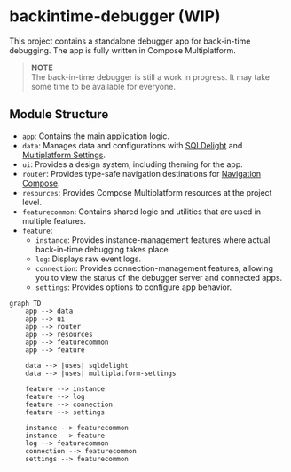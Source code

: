 # backintime-debugger (WIP)

This project contains a standalone debugger app for back-in-time debugging. The app is fully written
in Compose Multiplatform.

> **NOTE**  
> The back-in-time debugger is still a work in progress. It may take some time to be available for
> everyone.

## Module Structure

- `app`: Contains the main application logic.
- `data`: Manages data and configurations with [SQLDelight](https://github.com/cashapp/sqldelight)
  and [Multiplatform Settings](https://github.com/russhwolf/multiplatform-settings).
- `ui`: Provides a design system, including theming for the app.
- `router`: Provides type-safe navigation destinations
  for [Navigation Compose](https://developer.android.com/develop/ui/compose/navigation#type-safety).
- `resources`: Provides Compose Multiplatform resources at the project level.
- `featurecommon`: Contains shared logic and utilities that are used in multiple features.
- `feature`:
    - `instance`: Provides instance-management features where actual back-in-time debugging takes
      place.
    - `log`: Displays raw event logs.
    - `connection`: Provides connection-management features, allowing you to view the status of the
      debugger server and connected apps.
    - `settings`: Provides options to configure app behavior.

```mermaid
graph TD
    app --> data
    app --> ui
    app --> router
    app --> resources
    app --> featurecommon
    app --> feature

    data --> |uses| sqldelight
    data --> |uses| multiplatform-settings

    feature --> instance
    feature --> log
    feature --> connection
    feature --> settings

    instance --> featurecommon
    instance --> feature
    log --> featurecommon
    connection --> featurecommon
    settings --> featurecommon
```
